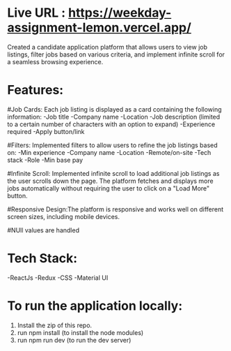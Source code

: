 # Live URL : https://weekday-assignment-lemon.vercel.app/

Created a candidate application platform that allows users to view job listings, filter jobs based on various criteria, and implement infinite scroll for a seamless browsing experience. 

# Features:
#Job Cards: Each job listing is displayed as a card containing the following information:
-Job title
-Company name
-Location
-Job description (limited to a certain number of characters with an option to expand)
-Experience required
-Apply button/link

#Filters: Implemented filters to allow users to refine the job listings based on:
-Min experience
-Company name
-Location
-Remote/on-site
-Tech stack
-Role
-Min base pay

#Infinite Scroll: Implemented infinite scroll to load additional job listings as the user scrolls down the page. The platform fetches and displays more jobs automatically without requiring the user to click on a "Load More" button.

#Responsive Design:The platform is responsive and works well on different screen sizes, including mobile devices.

#NUll values are handled

# Tech Stack:
-ReactJs
-Redux
-CSS
-Material UI

# To run the application locally:
1. Install the zip of this repo.
2. run npm install (to install the node modules)
3. run npm run dev (to run the dev server)

